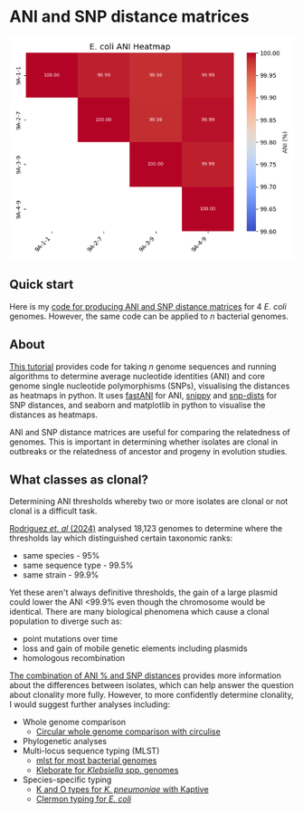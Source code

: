 # ANI and SNP distance matrices

![Example Plot](figures/Ecoli_example_ANI_matrix.png)

## Quick start

Here is my [code for producing ANI and SNP distance matrices](https://rngoodman.github.io/ANI-and-SNP-distances/ANI_and_SNP_distance_matrices.html) for 4 *E. coli* genomes. However, the same code can be applied to *n* bacterial genomes. 

## About

[This tutorial](https://rngoodman.github.io/ANI-and-SNP-distances/ANI_and_SNP_distance_matrices.html) provides code for taking *n* genome sequences and running algorithms to determine average nucleotide identities (ANI) and core genome single nucleotide polymorphisms (SNPs), visualising the distances as heatmaps in python. It uses [fastANI](https://github.com/ParBLiSS/FastANI?tab=readme-ov-file) for ANI, [snippy](https://github.com/tseemann/snippy) and [snp-dists](https://github.com/tseemann/snp-dists) for SNP distances, and seaborn and matplotlib in python to visualise the distances as heatmaps.

ANI and SNP distance matrices are useful for comparing the relatedness of genomes. This is important in determining whether isolates are clonal in outbreaks or the relatedness of ancestor and progeny in evolution studies.

## What classes as clonal?

Determining ANI thresholds whereby two or more isolates are clonal or not clonal is a difficult task. 

[Rodriguez *et. al* (2024)](https://doi.org/10.1128/mbio.02696-23) analysed 18,123 genomes to determine where the thresholds lay which distinguished certain taxonomic ranks:

* same species - 95%
* same sequence type - 99.5%
* same strain - 99.9%

Yet these aren't always definitive thresholds, the gain of a large plasmid could lower the ANI <99.9% even though the chromosome would be identical. There are many biological phenomena which cause a clonal population to diverge such as:

* point mutations over time
* loss and gain of mobile genetic elements including plasmids
* homologous recombination 

[The combination of ANI % and SNP distances](https://rngoodman.github.io/ANI-and-SNP-distances/ANI_and_SNP_distance_matrices.html) provides more information about the differences between isolates, which can help answer the question about clonality more fully. However, to more confidently determine clonality, I would suggest further analyses including:

* Whole genome comparison
  + [Circular whole genome comparison with circulise](https://rngoodman.github.io/circular-genome-comparisons/circular_genome_comparisons.html)
* Phylogenetic analyses
* Multi-locus sequence typing (MLST)
  + [mlst for most bacterial genomes](https://github.com/tseemann/mlst)
  + [Kleborate for *Klebsiella* spp. genomes](https://github.com/klebgenomics/Kleborate)
* Species-specific typing
  + [K and O types for *K. pneumoniae* with Kaptive](https://github.com/klebgenomics/Kaptive)
  + [Clermon typing for *E. coli*](https://github.com/iame-researchCenter/ClermonTyping)
